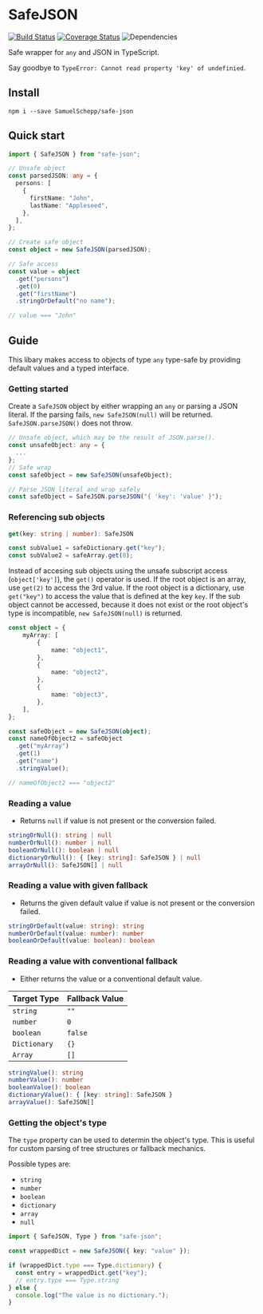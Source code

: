 # SafeJSON

[![Build Status](https://travis-ci.org/SamuelSchepp/SafeJSON.svg?branch=master)](https://travis-ci.org/SamuelSchepp/SafeJSON)
[![Coverage Status](https://coveralls.io/repos/github/SamuelSchepp/SafeJSON/badge.svg?branch=master)](https://coveralls.io/github/SamuelSchepp/SafeJSON?branch=master)
![Dependencies](https://david-dm.org/SamuelSchepp/SafeJSON.svg)

Safe wrapper for ```any``` and JSON in TypeScript.

Say goodbye to `TypeError: Cannot read property 'key' of undefinied`.

## Install

`npm i --save SamuelSchepp/safe-json`

## Quick start

```typescript
import { SafeJSON } from "safe-json";

// Unsafe object
const parsedJSON: any = {
  persons: [
    {
      firstName: "John",
      lastName: "Appleseed",
    },
  ],
};

// Create safe object
const object = new SafeJSON(parsedJSON);

// Safe access
const value = object
  .get("persons")
  .get(0)
  .get("firstName")
  .stringOrDefault("no name");

// value === "John"
```

## Guide

This libary makes access to objects of type `any` type-safe by providing default values and a typed interface.

### Getting started

Create a `SafeJSON` object by either wrapping an `any` or parsing a JSON literal.
If the parsing fails, `new SafeJSON(null)` will be returned.
`SafeJSON.parseJSON()` does not throw.

```typescript
// Unsafe object, which may be the result of JSON.parse().
const unsafeObject: any = {
  ...
};
// Safe wrap
const safeObject = new SafeJSON(unsafeObject);
```

```typescript
// Parse JSON literal and wrap safely
const safeObject = SafeJSON.parseJSON("{ 'key': 'value' }");
```

### Referencing sub objects

```typescript
get(key: string | number): SafeJSON
```

```typescript
const subValue1 = safeDictionary.get("key");
const subValue2 = safeArray.get(0);
```

Instead of accesing sub objects using the unsafe subscript access (`object['key']`), the `get()` operator is used.
If the root object is an array, use `get(2)` to access the 3rd value.
If the root object is a dictionary, use `get("key")` to access the value that is defined at the key `key`.
If the sub object cannot be accessed, because it does not exist or the root object's type is incompatible,
`new SafeJSON(null)` is returned.

```typescript
const object = {
    myArray: [
        {
            name: "object1",
        },
        {
            name: "object2",
        },
        {
            name: "object3",
        },
    ],
};

const safeObject = new SafeJSON(object);
const nameOfObject2 = safeObject
  .get("myArray")
  .get(1)
  .get("name")
  .stringValue();

// nameOfObject2 === "object2"
```

### Reading a value

- Returns `null` if value is not present or the conversion failed.

```typescript
stringOrNull(): string | null
numberOrNull(): number | null
booleanOrNull(): boolean | null
dictionaryOrNull(): { [key: string]: SafeJSON } | null
arrayOrNull(): SafeJSON[] | null
```

### Reading a value with given fallback

- Returns the given default value if value is not present or the conversion failed.

```typescript
stringOrDefault(value: string): string
numberOrDefault(value: number): number
booleanOrDefault(value: boolean): boolean
```

### Reading a value with conventional fallback

- Either returns the value or a conventional default value.

| Target Type  | Fallback Value |
|--------------|----------------|
| `string`     | `""`           |
| `number`     | `0`            |
| `boolean`    | `false`        |
| `Dictionary` | `{}`           |
| `Array`      | `[]`           |

```typescript
stringValue(): string
numberValue(): number
booleanValue(): boolean
dictionaryValue(): { [key: string]: SafeJSON }
arrayValue(): SafeJSON[]
```

### Getting the object's type

The `type` property can be used to determin the object's type.
This is useful for custom parsing of tree structures or fallback mechanics.

Possible types are:
- `string`
- `number`
- `boolean`
- `dictionary`
- `array`
- `null`

```typescript
import { SafeJSON, Type } from "safe-json";

const wrappedDict = new SafeJSON({ key: "value" });

if (wrappedDict.type === Type.dictionary) {
  const entry = wrappedDict.get("key");
  // entry.type === Type.string
} else {
  console.log("The value is no dictionary.");
}
```
